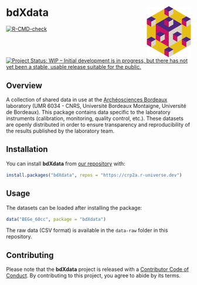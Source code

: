 
<!-- README.md is generated from README.Rmd. Please edit that file -->

# bdXdata <img width=120px src="man/figures/logo.png" align="right" />

<!-- badges: start -->

[![R-CMD-check](https://github.com/crp2a/bdXdata/workflows/R-CMD-check/badge.svg)](https://github.com/crp2a/bdXdata/actions)

[![Project Status: WIP – Initial development is in progress, but there
has not yet been a stable, usable release suitable for the
public.](https://www.repostatus.org/badges/latest/wip.svg)](https://www.repostatus.org/#wip)
<!-- badges: end -->

## Overview

A collection of shared data in use at the [Archéosciences
Bordeaux](https://www.archeosciences-bordeaux.fr) laboratory (UMR 6034 -
CNRS, Université Bordeaux Montaigne, Université de Bordeaux). This
package contains data specific to the laboratory instruments
(calibration, monitoring, quality control, etc.). These datasets are
openly distributed in order to ensure transparency and reproducibility
of the results published by the laboratory team.

## Installation

You can install **bdXdata** from [our
repository](https://crp2a.r-universe.dev) with:

``` r
install.packages("bdXdata", repos = "https://crp2a.r-universe.dev")
```

## Usage

The datasets can be loaded after installing the package:

``` r
data("BEGe_60cc", package = "bdXdata")
```

The raw data (CSV format) is available in the `data-raw` folder in this
repository.

## Contributing

Please note that the **bdXdata** project is released with a [Contributor
Code of
Conduct](https://github.com/crp2a/bdXdata/blob/master/.github/CODE_OF_CONDUCT.md).
By contributing to this project, you agree to abide by its terms.
